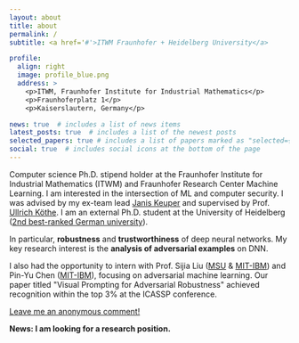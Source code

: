 ```yaml
---
layout: about
title: about
permalink: /
subtitle: <a href='#'>ITWM Fraunhofer + Heidelberg University</a>

profile:
  align: right
  image: profile_blue.png
  address: >
    <p>ITWM, Fraunhofer Institute for Industrial Mathematics</p>
    <p>Fraunhoferplatz 1</p>
    <p>Kaiserslautern, Germany</p>

news: true  # includes a list of news items
latest_posts: true  # includes a list of the newest posts
selected_papers: true # includes a list of papers marked as "selected={true}"
social: true  # includes social icons at the bottom of the page
---
```


Computer science Ph.D. stipend holder at the Fraunhofer Institute for Industrial Mathematics (ITWM) and Fraunhofer Research Center Machine Learning. I am interested in the intersection of ML and computer security.
I was advised by my ex-team lead  [Janis Keuper](https://www.itwm.fraunhofer.de/en/departments/hpc/staff/janis-keuper.html)  and supervised by Prof. [Ullrich Köthe](https://hci.iwr.uni-heidelberg.de/vislearn/people/ullrich-koethe). I am an external Ph.D. student at the University of Heidelberg  ([2nd best-ranked German university](https://www.usnews.com/education/best-global-universities/germany)).

In particular, **robustness** and **trustworthiness** of deep neural networks. 
My key research interest is the **analysis of adversarial examples** on DNN. 

I also had the opportunity to intern with Prof. Sijia Liu ([MSU](https://engineering.msu.edu/faculty/Sijia-Liu](https://lsjxjtu.github.io/)) & [MIT-IBM](https://mitibmwatsonailab.mit.edu/people/sijia-liu/)) and Pin-Yu Chen ([MIT-IBM](https://sites.google.com/site/pinyuchenpage/home)), focusing on adversarial machine learning.
Our paper titled "Visual Prompting for Adversarial Robustness" achieved recognition within the top 3% at the ICASSP conference.


[Leave me an anonymous comment!](https://forms.gle/xYPpvQmZ9yBjKJdg6)


**News:  I am looking for a research position.**

<script src="https://tryhackme.com/badge/1768902"></script>


